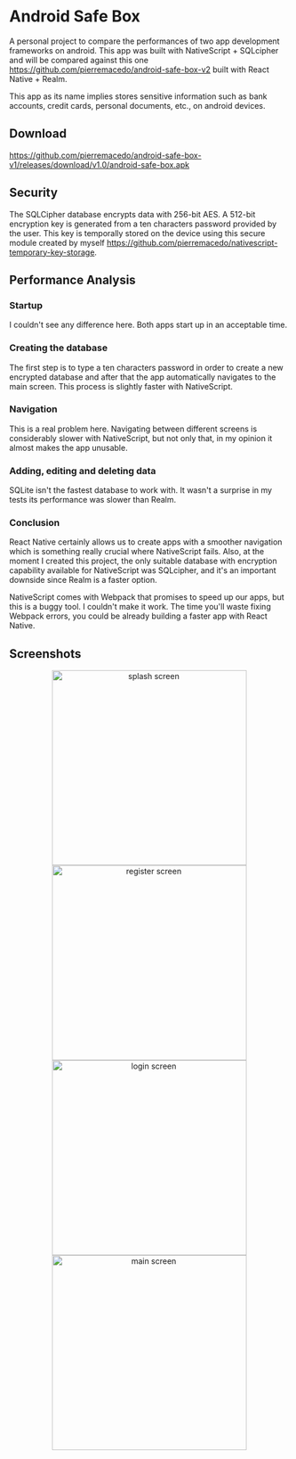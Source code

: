 # Android Safe Box
A personal project to compare the performances of two app development frameworks on android. This app was built with NativeScript + SQLcipher and will be compared against this one https://github.com/pierremacedo/android-safe-box-v2 built with React Native + Realm.

This app as its name implies stores sensitive information such as bank accounts, credit cards, personal documents, etc., on android devices. 

## Download

https://github.com/pierremacedo/android-safe-box-v1/releases/download/v1.0/android-safe-box.apk

## Security
The SQLCipher database encrypts data with 256-bit AES. A 512-bit encryption key is generated from a ten characters password provided by the user. This key is temporally stored on the device using this secure module created by myself https://github.com/pierremacedo/nativescript-temporary-key-storage.

## Performance Analysis

### Startup
I couldn't see any difference here. Both apps start up in an acceptable time.

### Creating the database
The first step is to type a ten characters password in order to create a new encrypted database and after that the app automatically navigates to the main screen. This process is slightly faster with NativeScript. 

### Navigation
This is a real problem here. Navigating between different screens is considerably slower with NativeScript, but not only that, in my opinion it almost makes the app unusable.

### Adding, editing and deleting data
SQLite isn't the fastest database to work with. It wasn't a surprise in my tests its performance was slower than Realm.

### Conclusion
React Native certainly allows us to create apps with a smoother navigation which is something really crucial where NativeScript fails. Also, at the moment I created this project, the only suitable database with encryption capability available for NativeScript was SQLcipher, and it's an important downside since Realm is a faster option.

NativeScript comes with Webpack that promises to speed up our apps, but this is a buggy tool. I couldn't make it work. The time you'll waste fixing Webpack errors, you could be already building a faster app with React Native.


## Screenshots
<p align="center">
<img src="https://raw.githubusercontent.com/pierremacedo/android-safe-box-v1/master/screenshots/splashscreen.png" height="350" title="splash screen">
<img src="https://raw.githubusercontent.com/pierremacedo/android-safe-box-v1/master/screenshots/registerscreen.png" height="350" title="register screen">
<img src="https://raw.githubusercontent.com/pierremacedo/android-safe-box-v1/master/screenshots/loginscreen.png" height="350" title="login screen">  
<img src="https://raw.githubusercontent.com/pierremacedo/android-safe-box-v1/master/screenshots/mainscreen.png" height="350" title="main screen">  
</p>
